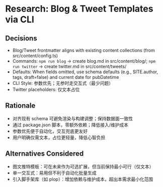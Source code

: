 # Research: Blog & Tweet Templates via CLI

## Decisions

- Blog/Tweet frontmatter aligns with existing content collections (from src/content/config.ts)
- Commands: `npm run blog` → create blog.md in src/content/blog/; `npm run twitter` → create twitter.md in src/content/tweets/
- Defaults: When fields omitted, use schema defaults (e.g., SITE.author, tags, draft=false) and current date for pubDatetime
- CLI Style: 参数优先；无参时走交互式（最少问题）
- Twitter placeholders: 仅文本占位

## Rationale

- 对齐现有 schema 可避免渲染与构建调整；保持数据面一致性
- 通过 package.json 脚本，零额外依赖；降低接入/维护成本
- 参数优先便于自动化，交互兜底更友好
- 用户明确仅需文本，占位更轻量，降低心智负担

## Alternatives Considered

- 图文推特模板：可在未来作为可选扩展，但当前保持最小可行（仅文本）
- 单一交互式：易用但不利于自动化批量生成
- 引入脚手架库（如 plop）：增加依赖与维护成本，超出本需求最小化范围
